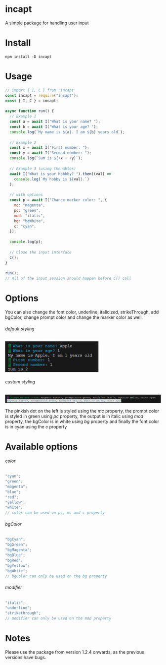 # incapt

A simple package for handling user input

# Install

```npm
npm install -D incapt
```

# Usage

```javascript
// import { I, C } from 'incapt'
const incapt = require("incapt");
const { I, C } = incapt;

async function run() {
  // Example 1
  const a = await I("What is your name? ");
  const b = await I("What is your age? ");
  console.log(`My name is ${a}. I am ${b} years old`);

  // Example 2
  const x = await I("First number: ");
  const y = await I("Second number: ");
  console.log(`Sum is ${+x + +y}`);

  // Example 3 (using thenables)
  await I("What is your hobbby? ").then((val) =>
    console.log(`My hobby is ${val}.`)
  );

  // with options
  const p = await I("Change marker color: ", {
    mc: "magenta",
    pc: "green",
    mod: "italic",
    bg: "bgWhite",
    c: "cyan",
  });
  
  console.log(p);

  // Close the input interface
  C();
}

run();
// All of the input session should happen before C() call
```

# Options

You can also change the font color, underline, italicized, strikeThrough, add bgColor, change prompt color and change the marker color as well.

###### default styling

![This is the default styling screenshot](/assets/default.png "with default styling")

###### custom styling

![This is the custom styling screenshot](/assets/options.png "with custom styling")

The pinkish dot on the left is styled using the _mc_ property, the prompt color is styled in green using _pc_ property, the output is in italic using _mod_ property, the bgColor is in white using _bg_ property and finally the font color is in cyan using the _c_ property

# Available options

###### color

```javascript
"cyan";
"green";
"magenta";
"blue";
"red";
"yellow";
"white";
// color can be used on pc, mc and c property
```

###### bgColor

```javascript
"bgCyan";
"bgGreen";
"bgMagenta";
"bgBlue";
"bgRed";
"bgYellow";
"bgWhite";
// bgColor can only be used on the bg property
```

###### modifier

```javascript
"italic";
"underline";
"strikethrough";
// modifier can only be used on the mod property
```
# Notes
Please use the package from version 1.2.4 onwards, as the previous versions have bugs.
